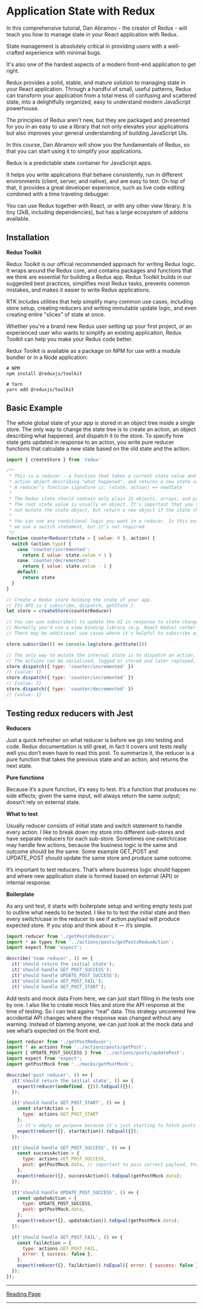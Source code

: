 # **Application State with Redux**
In this comprehensive tutorial, Dan Abramov - the creator of Redux - will teach you how to manage state in your React application with Redux.

State management is absolutely critical in providing users with a well-crafted experience with minimal bugs.

It's also one of the hardest aspects of a modern front-end application to get right.

Redux provides a solid, stable, and mature solution to managing state in your React application. Through a handful of small, useful patterns, Redux can transform your application from a total mess of confusing and scattered state, into a delightfully organized, easy to understand modern JavaScript powerhouse.

The principles of Redux aren't new, but they are packaged and presented for you in an easy to use a library that not only elevates your applications but also improves your general understanding of building JavaScript UIs.

In this course, Dan Abramov will show you the fundamentals of Redux, so that you can start using it to simplify your applications.

Redux is a predictable state container for JavaScript apps.

It helps you write applications that behave consistently, run in different environments (client, server, and native), and are easy to test. On top of that, it provides a great developer experience, such as live code editing combined with a time traveling debugger.

You can use Redux together with React, or with any other view library. It is tiny (2kB, including dependencies), but has a large ecosystem of addons available.

## **Installation**

**Redux Toolkit**

Redux Toolkit is our official recommended approach for writing Redux logic. It wraps around the Redux core, and contains packages and functions that we think are essential for building a Redux app. Redux Toolkit builds in our suggested best practices, simplifies most Redux tasks, prevents common mistakes, and makes it easier to write Redux applications.

RTK includes utilities that help simplify many common use cases, including store setup, creating reducers and writing immutable update logic, and even creating entire "slices" of state at once.

Whether you're a brand new Redux user setting up your first project, or an experienced user who wants to simplify an existing application, Redux Toolkit can help you make your Redux code better.

Redux Toolkit is available as a package on NPM for use with a module bundler or in a Node application:

```
# NPM
npm install @reduxjs/toolkit

# Yarn
yarn add @reduxjs/toolkit
```

## **Basic Example**
The whole global state of your app is stored in an object tree inside a single store. The only way to change the state tree is to create an action, an object describing what happened, and dispatch it to the store. To specify how state gets updated in response to an action, you write pure reducer functions that calculate a new state based on the old state and the action.

```js
import { createStore } from 'redux'

/**
 * This is a reducer - a function that takes a current state value and an
 * action object describing "what happened", and returns a new state value.
 * A reducer's function signature is: (state, action) => newState
 *
 * The Redux state should contain only plain JS objects, arrays, and primitives.
 * The root state value is usually an object. It's important that you should
 * not mutate the state object, but return a new object if the state changes.
 *
 * You can use any conditional logic you want in a reducer. In this example,
 * we use a switch statement, but it's not required.
 */
function counterReducer(state = { value: 0 }, action) {
  switch (action.type) {
    case 'counter/incremented':
      return { value: state.value + 1 }
    case 'counter/decremented':
      return { value: state.value - 1 }
    default:
      return state
  }
}

// Create a Redux store holding the state of your app.
// Its API is { subscribe, dispatch, getState }.
let store = createStore(counterReducer)

// You can use subscribe() to update the UI in response to state changes.
// Normally you'd use a view binding library (e.g. React Redux) rather than subscribe() directly.
// There may be additional use cases where it's helpful to subscribe as well.

store.subscribe(() => console.log(store.getState()))

// The only way to mutate the internal state is to dispatch an action.
// The actions can be serialized, logged or stored and later replayed.
store.dispatch({ type: 'counter/incremented' })
// {value: 1}
store.dispatch({ type: 'counter/incremented' })
// {value: 2}
store.dispatch({ type: 'counter/decremented' })
// {value: 1}
```

## **Testing redux reducers with Jest**
**Reducers**

Just a quick refresher on what reducer is before we go into testing and code. Redux documentation is still great, in fact it covers unit tests really well you don’t even have to read this post. To summarize it, the reducer is a pure function that takes the previous state and an action, and returns the next state.

**Pure functions**

Because it’s a pure function, it’s easy to test. It’s a function that produces no side effects; given the same input, will always return the same output; doesn’t rely on external state.

**What to test**

Usually reducer consists of initial state and switch statement to handle every action. I like to break down my store into different sub-stores and have separate reducers for each sub-store. Sometimes one switch/case may handle few actions, because the business logic is the same and outcome should be the same. Some example GET_POST and UPDATE_POST should update the same store and produce same outcome.

It’s important to test reducers. That’s where business logic should happen and where new application state is formed based on external (API) or internal response.

**Boilerplate**

As any unit test, it starts with boilerplate setup and writing empty tests just to outline what needs to be tested. I like to to test the initial state and then every switch/case in the reducer to see if action.payload will produce expected store. If you stop and think about it — it’s simple.

```js
import reducer from './getPostsReducer';
import * as types from '../actions/posts/getPostsReduxAction';
import expect from 'expect';

describe('team reducer', () => {
  it('should return the initial state');
  it('should handle GET_POST_SUCCESS');
  it('should handle UPDATE_POST_SUCCESS');
  it('should handle GET_POST_FAIL');
  it('should handle GET_POST_START');
```

Add tests and mock data
From here, we can just start filling in the tests one by one. I also like to create mock files and store the API response at the time of testing. So I can test agains “real” data. This strategy uncovered few accidental API changes where the response was changed without any warning. Instead of blaming anyone, we can just look at the mock data and see what’s expected on the front end.

```js
import reducer from './getPostReducer';
import * as actions from '../actions/posts/getPost';
import { UPDATE_POST_SUCCESS } from '../actions/posts/updatePost';
import expect from 'expect';
import getPostMock from '../mocks/getPostMock';

describe('post reducer', () => {
  it('should return the initial state', () => {
    expect(reducer(undefined, {})).toEqual({});
  });

  it('should handle GET_POST_START', () => {
    const startAction = {
      type: actions.GET_POST_START
    };
    // it's empty on purpose because it's just starting to fetch posts
    expect(reducer({}, startAction)).toEqual({});
  });

  it('should handle GET_POST_SUCCESS', () => {
    const successAction = {
      type: actions.GET_POST_SUCCESS,
      post: getPostMock.data, // important to pass correct payload, that's what the tests are for ;)
    };
    expect(reducer({}, successAction)).toEqual(getPostMock.data);
  });

  it('should handle UPDATE_POST_SUCCESS', () => {
    const updateAction = {
      type: UPDATE_POST_SUCCESS,
      post: getPostMock.data,
    };
    expect(reducer({}, updateAction)).toEqual(getPostMock.data);
  });

  it('should handle GET_POST_FAIL', () => {
    const failAction = {
      type: actions.GET_POST_FAIL,
      error: { success: false },
    };
    expect(reducer({}, failAction)).toEqual({ error: { success: false } });
  });
});
```

---

[Reading Page](./README.md)

---